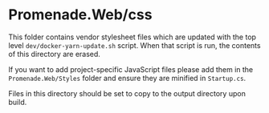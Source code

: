 ﻿# Promenade.Web/css

This folder contains vendor stylesheet files which are updated with the top level `dev/docker-yarn-update.sh` script. When that script is run, the contents of this directory are erased.

If you want to add project-specific JavaScript files please add them in the `Promenade.Web/Styles` folder and ensure they are minified in `Startup.cs`.

Files in this directory should be set to copy to the output directory upon build.
